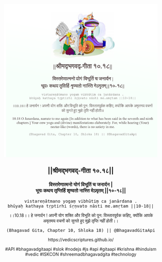 <img src="../../asset/BG_10_18.png"/>
<center><h2>||श्रीमद्‍भगवद्‍-गीता १०.१८||</h2>
<h3>विस्तरेणात्मनो योगं विभूतिं च जनार्दन |<br/>भूयः कथय तृप्तिर्हि शृण्वतो नास्ति मेऽमृतम् ||१०-१८||</h3>
<pre>vistareṇātmano yogaṃ vibhūtiṃ ca janārdana .<br/>bhūyaḥ kathaya tṛptirhi śṛṇvato nāsti me.amṛtam ||10-18||</pre>
<p>।।10.18।। हे जनार्दन ! अपनी योग शक्ति और विभूति को पुन: विस्तारपूर्वक कहिए, क्योंकि आपके अमृतमय वचनों को सुनते हुए मुझे तृप्ति नहीं होती।।</p>
<pre>(Bhagavad Gita, Chapter 10, Shloka 18) || @BhagavadGitaApi</pre><p>https://vedicscriptures.github.io/</p><p>#API #bhagavadgitaapi #slok #nodejs #js #api #gitaapi #krishna #hinduism #vedic #ISKCON #shreemadbhagavadgita #technology</p></center>